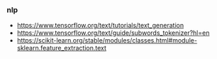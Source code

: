 ### nlp

- https://www.tensorflow.org/text/tutorials/text_generation
- https://www.tensorflow.org/text/guide/subwords_tokenizer?hl=en
- https://scikit-learn.org/stable/modules/classes.html#module-sklearn.feature_extraction.text
